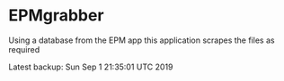 # EPMgrabber
Using a database from the EPM app this application scrapes the files as required


Latest backup: Sun Sep 1 21:35:01 UTC 2019
